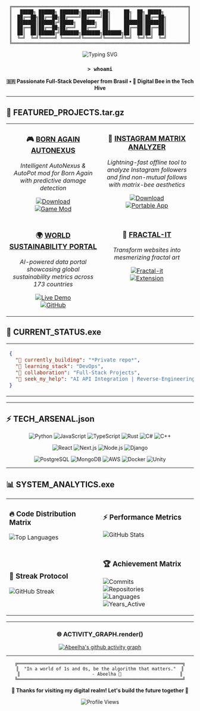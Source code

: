 <div align="center">

```
╔══════════════════════════════════════════════════════════════════╗
║   █████╗ ██████╗ ███████╗███████╗██╗     ██╗  ██╗ █████╗         ║
║  ██╔══██╗██╔══██╗██╔════╝██╔════╝██║     ██║  ██║██╔══██╗        ║
║  ███████║██████╔╝█████╗  █████╗  ██║     ███████║███████║        ║
║  ██╔══██║██╔══██╗██╔══╝  ██╔══╝  ██║     ██╔══██║██╔══██║        ║
║  ██║  ██║██████╔╝███████╗███████╗███████╗██║  ██║██║  ██║        ║
║  ╚═╝  ╚═╝╚═════╝ ╚══════╝╚══════╝╚══════╝╚═╝  ╚═╝╚═╝  ╚═╝        ║
╚══════════════════════════════════════════════════════════════════╝
```

<img src="https://readme-typing-svg.herokuapp.com?font=Orbitron&size=35&pause=1000&color=00FFFF&center=true&vCenter=true&width=700&lines=Full-Stack+Engineer;Cybersecurity+Enthusiast;AI+%26+DevOps+Explorer;Welcome+to+the+Hive+🐝" alt="Typing SVG"/>

### `> whoami`
**🇧🇷 Passionate Full-Stack Developer from Brasil • 🐝 Digital Bee in the Tech Hive**


</div>

---

## 🚀 **FEATURED_PROJECTS.tar.gz**

<table>
  <tr>
    <td align="center" valign="top" width="50%">
    
### 🎮 [**BORN AGAIN AUTONEXUS**](https://github.com/Abeelha/Born-Again-AutoNexus)  
*Intelligent AutoNexus & AutoPot mod for Born Again with predictive damage detection*

[![Download](https://img.shields.io/badge/🎯_AutoNexus-Download_v1.5.0-ff4444?style=for-the-badge&logo=csharp)](https://github.com/Abeelha/Born-Again-AutoNexus/releases/download/v1.5.0/AutoNexus.dll)  
[![Game Mod](https://img.shields.io/badge/Game_Mod-Born_Again-00ff88?style=for-the-badge&logo=unity)](https://github.com/Abeelha/Born-Again-AutoNexus)

</td>
<td align="center" valign="top" width="50%">

### 🐝 [**INSTAGRAM MATRIX ANALYZER**](https://github.com/Abeelha/-friends--to-unfollow-instagram)  
*Lightning-fast offline tool to analyze Instagram followers and find non-mutual follows with matrix-bee aesthetics*

[![Download](https://img.shields.io/badge/🐝_Download-v0.1.0-ffff00?style=for-the-badge&logo=github)](https://github.com/Abeelha/-friends--to-unfollow-instagram/releases/tag/0.1.0)  
[![Portable App](https://img.shields.io/badge/Portable_App-Rust_+_TUI-00d4aa?style=for-the-badge&logo=rust)](https://github.com/Abeelha/-friends--to-unfollow-instagram)

</td>
  </tr>
  <tr>
    <td align="center" valign="top" width="50%">

### 🌍 [**WORLD SUSTAINABILITY PORTAL**](https://github.com/Abeelha/portaljs-World-Sustainability-Dataset)  
*AI-powered data portal showcasing global sustainability metrics across 173 countries*

[![Live Demo](https://img.shields.io/badge/🌍_Live_Portal-Visit_Now-22C55E?style=for-the-badge&logo=nextdotjs)](https://portaljs-world-sustainability-datas.vercel.app/)  
[![GitHub](https://img.shields.io/badge/📊_Data_Portal-Next.js_+_AI-16A34A?style=for-the-badge&logo=typescript)](https://github.com/Abeelha/portaljs-World-Sustainability-Dataset)

</td>
<td align="center" valign="top" width="50%">

### 🎨 [**FRACTAL-IT**](https://github.com/Abeelha/fractal-it)  
*Transform websites into mesmerizing fractal art*

[![Fractal-it](https://img.shields.io/badge/🎨_Fractal--it-Live_Demo-ff00ff?style=for-the-badge&logo=typescript)](https://github.com/Abeelha/fractal-it)  
[![Extension](https://img.shields.io/badge/Browser_Extension-Available-00ffff?style=for-the-badge&logo=googlechrome)](https://github.com/Abeelha/fractal-it)

</td>
  </tr>
</table>


## 🌌 **CURRENT_STATUS.exe**

<table>
<tr><td>

```json
{
  "🔭 currently_building": "*Private repo*",
  "🌱 learning_stack": "DevOps",
  "👯 collaboration": "Full-Stack Projects",
  "🤝 seek_my_help": "AI API Integration | Reverse-Engineering"
}
```

</td><td>

```json
{
  "💬 expertise": ["Cybersecurity", "AI", "Full-Stack"],
  "⚡ fun_fact": "I code with bee precision 🐝",
  "🎯 mission": "Building digital ecosystems"
}
```

</td></tr>
</table>

---

## ⚡ **TECH_ARSENAL.json**
<div align="center">

![Python](https://img.shields.io/badge/Python-FFD43B?style=for-the-badge&logo=python&logoColor=blue)
![JavaScript](https://img.shields.io/badge/JavaScript-323330?style=for-the-badge&logo=javascript&logoColor=F7DF1E)
![TypeScript](https://img.shields.io/badge/TypeScript-007ACC?style=for-the-badge&logo=typescript&logoColor=white)
![Rust](https://img.shields.io/badge/Rust-000000?style=for-the-badge&logo=rust&logoColor=white)
![C#](https://img.shields.io/badge/C%23-239120?style=for-the-badge&logo=c-sharp&logoColor=white)
![C++](https://img.shields.io/badge/C%2B%2B-00599C?style=for-the-badge&logo=c%2B%2B&logoColor=white)

![React](https://img.shields.io/badge/React-20232A?style=for-the-badge&logo=react&logoColor=61DAFB)
![Next.js](https://img.shields.io/badge/Next.js-000000?style=for-the-badge&logo=nextdotjs&logoColor=white)
![Node.js](https://img.shields.io/badge/Node.js-339933?style=for-the-badge&logo=nodedotjs&logoColor=white)
![Django](https://img.shields.io/badge/Django-092E20?style=for-the-badge&logo=django&logoColor=green)

![PostgreSQL](https://img.shields.io/badge/PostgreSQL-316192?style=for-the-badge&logo=postgresql&logoColor=white)
![MongoDB](https://img.shields.io/badge/MongoDB-4EA94B?style=for-the-badge&logo=mongodb&logoColor=white)
![AWS](https://img.shields.io/badge/Amazon_AWS-FF9900?style=for-the-badge&logo=amazonaws&logoColor=white)
![Docker](https://img.shields.io/badge/Docker-2CA5E0?style=for-the-badge&logo=docker&logoColor=white)
![Unity](https://img.shields.io/badge/Unity-100000?style=for-the-badge&logo=unity&logoColor=white)

</div>

---

## 📊 **SYSTEM_ANALYTICS.exe**

<div align="center">

<table>
<tr>
<td width="50%">

### 🔥 **Code Distribution Matrix**
![Top Languages](https://github-readme-stats-rho-gold.vercel.app/api/top-langs/?username=abeelha&layout=compact&theme=synthwave&hide_border=true&bg_color=0d1117&title_color=00ffff&text_color=ffffff)

</td>
<td width="50%">

### ⚡ **Performance Metrics**  
![GitHub Stats](https://github-readme-stats-rho-gold.vercel.app/api?username=abeelha&show_icons=true&theme=synthwave&hide_border=true&bg_color=0d1117&title_color=00ffff&text_color=ffffff&icon_color=ff00ff)

</td>
</tr>
<tr>
<td width="50%">

### 🚀 **Streak Protocol**
![GitHub Streak](https://github-readme-streak-stats.herokuapp.com/?user=abeelha&theme=synthwave&hide_border=true&background=0d1117&stroke=00ffff&ring=ff00ff&fire=ffff00&currStreakNum=ffffff&sideNums=ffffff&currStreakLabel=00ffff&sideLabels=ffffff&dates=ffffff)

</td>
<td width="50%">

### 🏆 **Achievement Matrix**
![Commits](https://img.shields.io/badge/Total_Commits-1000+-00ffff?style=for-the-badge&logo=github&logoColor=white)<br/>
![Repositories](https://img.shields.io/badge/Public_Repos-30+-ff00ff?style=for-the-badge&logo=github&logoColor=white)<br/>
![Languages](https://img.shields.io/badge/Languages-10+-ffff00?style=for-the-badge&logo=code&logoColor=black)<br/>
![Years_Active](https://img.shields.io/badge/Years_Active-6+-00ff00?style=for-the-badge&logo=calendar&logoColor=white)

</td>
</tr>
</table>

</div>

---

<div align="center">

### 🌐 **ACTIVITY_GRAPH.render()**
[![Abeelha's github activity graph](https://github-readme-activity-graph.vercel.app/graph?username=abeelha&theme=synthwave-84&hide_border=true&bg_color=0d1117)](https://github.com/ashutosh00710/github-readme-activity-graph)

</div>

---

<div align="center">

```
╔══════════════════════════════════════════════════════════════╗
║  "In a world of 1s and 0s, be the algorithm that matters."  ║
║                           - Abeelha 🐝                      ║
╚══════════════════════════════════════════════════════════════╝
```

**💫 Thanks for visiting my digital realm! Let's build the future together 🚀**

<img src="https://komarev.com/ghpvc/?username=abeelha&style=for-the-badge&color=00ffff" alt="Profile Views"/>

</div>
